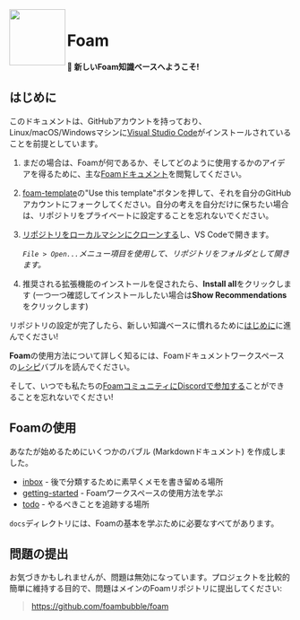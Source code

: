<img src="attachments/foam-icon.png" width=100 align="left">

# Foam

**👋 新しいFoam知識ベースへようこそ!**

## はじめに

このドキュメントは、GitHubアカウントを持っており、Linux/macOS/Windowsマシンに[Visual Studio Code](https://code.visualstudio.com/)がインストールされていることを前提としています。

1. まだの場合は、Foamが何であるか、そしてどのように使用するかのアイデアを得るために、主な[Foamドキュメント](https://foambubble.github.io/foam)を閲覧してください。
2. [foam-template](https://github.com/squld/foam-template-ja/generate)の"Use this template"ボタンを押して、それを自分のGitHubアカウントにフォークしてください。自分の考えを自分だけに保ちたい場合は、リポジトリをプライベートに設定することを忘れないでください。
3. [リポジトリをローカルマシンにクローンする](https://docs.github.com/ja/repositories/creating-and-managing-repositories/cloning-a-repository)し、VS Codeで開きます。

    *`File > Open...`メニュー項目を使用して、リポジトリをフォルダとして開きます。*

4. 推奨される拡張機能のインストールを促されたら、**Install all**をクリックします (一つ一つ確認してインストールしたい場合は**Show Recommendations**をクリックします)

リポジトリの設定が完了したら、新しい知識ベースに慣れるために[はじめに](./getting-started.md)に進んでください!

**Foam**の使用方法について詳しく知るには、Foamドキュメントワークスペースの[レシピ](https://foambubble.github.io/foam/user/recipes/recipes)バブルを読んでください。

そして、いつでも私たちの[FoamコミュニティにDiscordで参加する](https://foambubble.github.io/join-discord/g)ことができることを忘れないでください!

## Foamの使用

あなたが始めるためにいくつかのバブル (Markdownドキュメント) を作成しました。

- [inbox](./inbox.md) - 後で分類するために素早くメモを書き留める場所
- [getting-started](./getting-started.md) - Foamワークスペースの使用方法を学ぶ
- [todo](./todo.md) - やるべきことを追跡する場所

`docs`ディレクトリには、Foamの基本を学ぶために必要なすべてがあります。

## 問題の提出

お気づきかもしれませんが、問題は無効になっています。プロジェクトを比較的簡単に維持する目的で、問題はメインのFoamリポジトリに提出してください:

> <https://github.com/foambubble/foam>


